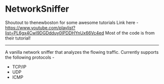 # NetworkSniffer

Shoutout to thenewboston for some awesome tutorials
Link here - https://www.youtube.com/playlist?list=PL6gx4Cwl9DGDdduy0IPDDHYnUx66Vc4ed
Most of the code is from their tutorial!

---------------------------------------------------------------------------------------

A vanilla network sniffer that analyzes the flowing traffic.
Currently supports the following protocols -
* TCP/IP
* UDP
* ICMP

